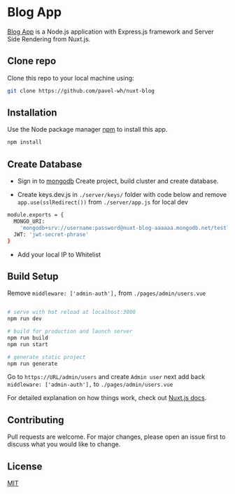 # Blog App

[Blog App](http://nuxt-bloger.herokuapp.com/) is a Node.js application with Express.js framework and Server Side Rendering from Nuxt.js.

## Clone repo

Clone this repo to your local machine using:

```bash
git clone https://github.com/pavel-wh/nuxt-blog
```

## Installation

Use the Node package manager [npm](https://www.npmjs.com/) to install this app.

```bash
npm install
```

## Create Database

- Sign in to [mongodb](https://account.mongodb.com/account) Create project, build cluster and create database.

- Create keys.dev.js in `./server/keys/` folder with code below and remove `app.use(sslRedirect())` from `./server/app.js` for local dev

```bash
module.exports = {
  MONGO_URI:
    'mongodb+srv://username:password@nuxt-blog-aaaaaa.mongodb.net/test?retryWrites=true&w=majority',
  JWT: 'jwt-secret-phrase'
}
```

- Add your local IP to Whitelist

## Build Setup

Remove `middleware: ['admin-auth'],` from `./pages/admin/users.vue`

```bash

# serve with hot reload at localhost:3000
npm run dev

# build for production and launch server
npm run build
npm run start

# generate static project
npm run generate
```

Go to `https://URL/admin/users` and create `Admin user` next add back `middleware: ['admin-auth'],` to `./pages/admin/users.vue`

For detailed explanation on how things work, check out [Nuxt.js docs](https://nuxtjs.org).

## Contributing

Pull requests are welcome. For major changes, please open an issue first to discuss what you would like to change.

## License

[MIT](https://choosealicense.com/licenses/mit/)
